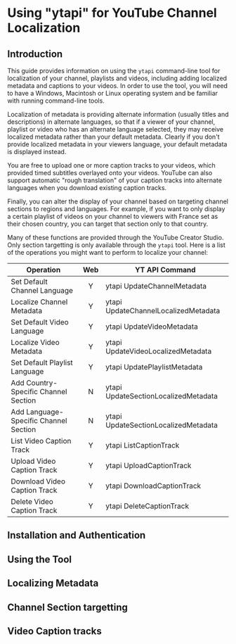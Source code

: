 
# Using "ytapi" for YouTube Channel Localization

## Introduction

This guide provides information on using the `ytapi` command-line tool for
localization of your channel, playlists and videos, including adding localized
metadata and captions to your videos. In order to use the tool, you will need
to have a Windows, Macintosh or Linux operating system and be familiar with
running command-line tools.

Localization of metadata is providing alternate information (usually titles and descriptions)
in alternate languages, so that if a viewer of your channel, playlist or video who has an alternate
language selected, they may receive localized metadata rather than your default metadata.
Clearly if you don't provide localized metadata in your viewers language, your default
metadata is displayed instead.

You are free to upload one or more caption tracks to your videos, which provided timed subtitles
overlayed onto your videos. YouTube can also support automatic "rough translation" of your
caption tracks into alternate languages when you download existing caption tracks.

Finally, you can alter the display of your channel based on targeting channel sections
to regions and languages. For example, if you want to only display a certain playlist
of videos on your channel to viewers with France set as their chosen country, you can
target that section only to that country.

Many of these functions are provided through the YouTube Creator Studio. Only
section targetting is only available through the `ytapi` tool. Here is a list of
the operations you might want to perform to localize your channel:

| Operation                             |  Web  | YT API Command                         |
| ------------------------------------- | :---: | -------------------------------------- |
| Set Default Channel Language          |   Y   | ytapi UpdateChannelMetadata            |
| Localize Channel Metadata             |   Y   | ytapi UpdateChannelLocalizedMetadata   |
| Set Default Video Language            |   Y   | ytapi UpdateVideoMetadata              |
| Localize Video Metadata               |   Y   | ytapi UpdateVideoLocalizedMetadata     |
| Set Default Playlist Language         |   Y   | ytapi UpdatePlaylistMetadata           |
| Add Country-Specific Channel Section  |   N   | ytapi UpdateSectionLocalizedMetadata   |
| Add Language-Specific Channel Section |   N   | ytapi UpdateSectionLocalizedMetadata   |
| List Video Caption Track              |   Y   | ytapi ListCaptionTrack                 |
| Upload Video Caption Track            |   Y   | ytapi UploadCaptionTrack               |
| Download Video Caption Track          |   Y   | ytapi DownloadCaptionTrack             |
| Delete Video Caption Track            |   Y   | ytapi DeleteCaptionTrack               |

## Installation and Authentication

## Using the Tool

## Localizing Metadata

## Channel Section targetting

## Video Caption tracks




